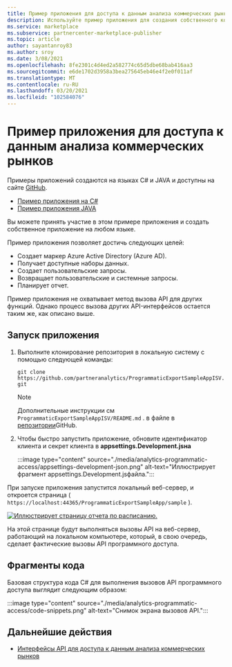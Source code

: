 ```yaml
---
title: Пример приложения для доступа к данным анализа коммерческих рынков
description: Используйте пример приложения для создания собственного коммерческого приложения аналитики Marketplace.
ms.service: marketplace
ms.subservice: partnercenter-marketplace-publisher
ms.topic: article
author: sayantanroy83
ms.author: sroy
ms.date: 3/08/2021
ms.openlocfilehash: 8fe2301c4d4ed2a582774c65d5dbe68bab416aa3
ms.sourcegitcommit: e6de1702d3958a3bea275645eb46e4f2e0f011af
ms.translationtype: MT
ms.contentlocale: ru-RU
ms.lasthandoff: 03/20/2021
ms.locfileid: "102584076"
---
```

# <a name="sample-application-for-accessing-commercial-marketplace-analytics-data"></a>Пример приложения для доступа к данным анализа коммерческих рынков

Примеры приложений создаются на языках C# и JAVA и доступны на сайте [GitHub](https://github.com/partneranalytics).

- [Пример приложения на C#](https://github.com/partneranalytics/ProgrammaticExportSampleAppISV)
- [Пример приложения JAVA](https://github.com/partneranalytics/ProgrammaticExportSampleAppISV_Java)

Вы можете принять участие в этом примере приложения и создать собственное приложение на любом языке.

Пример приложения позволяет достичь следующих целей:

- Создает маркер Azure Active Directory (Azure AD).
- Получает доступные наборы данных.
- Создает пользовательские запросы.
- Возвращает пользовательские и системные запросы.
- Планирует отчет.

Пример приложения не охватывает метод вызова API для других функций. Однако процесс вызова других API-интерфейсов остается таким же, как описано выше.

## <a name="how-to-run-the-application"></a>Запуск приложения

1. Выполните клонирование репозитория в локальную систему с помощью следующей команды:

    `git clone https://github.com/partneranalytics/ProgrammaticExportSampleAppISV.git`

    > [!NOTE]
    > Дополнительные инструкции см `ProgrammaticExportSampleAppISV/README.md` . в файле в [репозитории](https://github.com/partneranalytics/ProgrammaticExportSampleAppISV.git)GitHub.

1. Чтобы быстро запустить приложение, обновите идентификатор клиента и секрет клиента в **appsettings.Development.jsна**

    :::image type="content" source="./media/analytics-programmatic-access/appsettings-development-json.png" alt-text="Иллюстрирует фрагмент appsettings.Development.jsфайла.":::

При запуске приложения запустится локальный веб-сервер, и откроется страница ( `https://localhost:44365/ProgrammaticExportSampleApp/sample` ).

[![Иллюстрирует страницу отчета по расписанию.](./media/analytics-programmatic-access/schedule-report.png)](./media/analytics-programmatic-access/schedule-report.png#lightbox)

На этой странице будут выполняться вызовы API на веб-сервер, работающий на локальном компьютере, который, в свою очередь, сделает фактические вызовы API программного доступа.

## <a name="code-snippets"></a>Фрагменты кода

Базовая структура кода C# для выполнения вызовов API программного доступа выглядит следующим образом:

:::image type="content" source="./media/analytics-programmatic-access/code-snippets.png" alt-text="Снимок экрана вызовов API.":::

## <a name="next-steps"></a>Дальнейшие действия

- [Интерфейсы API для доступа к данным анализа коммерческих рынков](analytics-available-apis.md)
